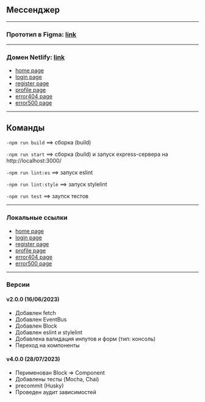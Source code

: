 [maket]: https://www.figma.com/file/3oruxhqroItRQ1XNqL4pjb/YANDEX.MESSENGER?type=design&node-id=0-1&t=YyiqCxkpjt8Wxhrs-0        "Figma maket link"

[domain]: https://frabjous-gnome-6c6c2c.netlify.app/        "Netlify domain link"
[domain_home]: https://frabjous-gnome-6c6c2c.netlify.app/messenger
[domain_login]: https://frabjous-gnome-6c6c2c.netlify.app/
[domain_register]: https://frabjous-gnome-6c6c2c.netlify.app/sign-up
[domain_profile]: https://frabjous-gnome-6c6c2c.netlify.app/settings
[domain_error404]: https://frabjous-gnome-6c6c2c.netlify.app/error404
[domain_error500]: https://frabjous-gnome-6c6c2c.netlify.app/error500

[local_home]: http://localhost:5173/messenger
[local_login]: http://localhost:5173/
[local_register]: http://localhost:5173/sign-up
[local_profile]: http://localhost:5173/settings
[local_error404]: http://localhost:5173/error404
[local_error500]: http://localhost:5173/error500

## Мессенджер

---

### Прототип в Figma: [link][maket]

---

### Домен Netlify: [link][domain]

- [home page][domain_home]
- [login page][domain_login]
- [register page][domain_register]
- [profile page][domain_profile]
- [error404 page][domain_error404]
- [error500 page][domain_error500]

---

## Команды

<code>-npm run build</code>  ==> сборка (build)

<code>-npm run start</code>  ==> сборка (build) и запуск express-сервера на <a>http://localhost:3000/</a>

<code>-npm run lint:es</code>  ==> запуск eslint

<code>-npm run lint:style</code>  ==> запуск stylelint

<code>-npm run test</code>  ==> заупск тестов

---

### Локальные ссылки

- [home page][local_home]
- [login page][local_login]
- [register page][local_register]
- [profile page][local_profile]
- [error404 page][local_error404]
- [error500 page][local_error500]

---

### Версии

#### v2.0.0 (16/06/2023)

- Добавлен fetch
- Добавлен EventBus
- Добавлен Block
- Добавлен eslint и stylelint
- Добавлена валидация инпутов и форм (тип: консоль)
- Переход на компоненты

#### v4.0.0 (28/07/2023)

- Перименован Block => Component
- Добавлены тесты (Mocha, Chai)
- precommit (Husky)
- Проведен аудит зависимостей
